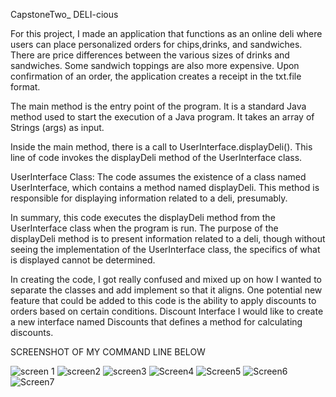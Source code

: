 CapstoneTwo_ DELI-cious

For this project, I made an application that functions as an online deli where users can place personalized orders for chips,drinks, and sandwiches.
There are price differences between the various sizes of drinks and sandwiches. Some sandwich toppings are also more expensive. Upon confirmation of an order, 
the application creates a receipt in the txt.file format. 

The main method is the entry point of the program. It is a standard Java method used to start the execution of a Java program. It takes an array of Strings (args) as input.

 Inside the main method, there is a call to UserInterface.displayDeli(). This line of code invokes the displayDeli method of the UserInterface class.

UserInterface Class: The code assumes the existence of a class named UserInterface, which contains a method named displayDeli. This method is responsible for displaying information related to a deli, presumably.

In summary, this code executes the displayDeli method from the UserInterface class when the program is run. The purpose of the displayDeli method is to present information related to a deli, though without seeing the implementation of the UserInterface class, the specifics of what is displayed cannot be determined.

In creating the code, I got really confused and mixed up on how I wanted to separate the classes and add implement so that it aligns. 
One potential new feature that could be added to this code is the ability to apply discounts to orders based on certain conditions.
Discount Interface I would like to create a new interface named Discounts that defines a method for calculating discounts.





SCREENSHOT OF MY COMMAND LINE BELOW

![screen 1](https://github.com/JBueno3/CapstoneTwo_Deli/assets/166542802/f177aad7-65e3-41b2-85ea-6c61c56858f6)
![screen2](https://github.com/JBueno3/CapstoneTwo_Deli/assets/166542802/8666ea01-1aea-47f4-9b75-06918c9ff426)
![screen3](https://github.com/JBueno3/CapstoneTwo_Deli/assets/166542802/58e45cc8-50d1-43b7-9e5c-015c79762905)
![Screen4](https://github.com/JBueno3/CapstoneTwo_Deli/assets/166542802/5eab2fe7-c623-4662-8fe9-df3face35fba)
![Screen5](https://github.com/JBueno3/CapstoneTwo_Deli/assets/166542802/6875ebc7-ff18-4ca5-97ff-b0cde93b326a)
![Screen6](https://github.com/JBueno3/CapstoneTwo_Deli/assets/166542802/f11c5180-210f-44da-9995-0590045f56e4)
![Screen7](https://github.com/JBueno3/CapstoneTwo_Deli/assets/166542802/ce1088f6-ce04-4d62-9b20-7d301272940a)


